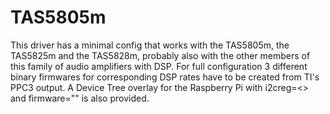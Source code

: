 # TAS5805m
This driver has a minimal config that works with the TAS5805m, the TAS5825m and the TAS5828m, probably also with the other members of this family of audio amplifiers with DSP. For full configuration 3 different binary firmwares for corresponding DSP rates have to be created from TI's PPC3 output. A Device Tree overlay for the Raspberry Pi with i2creg=<> and firmware="" is also provided.

